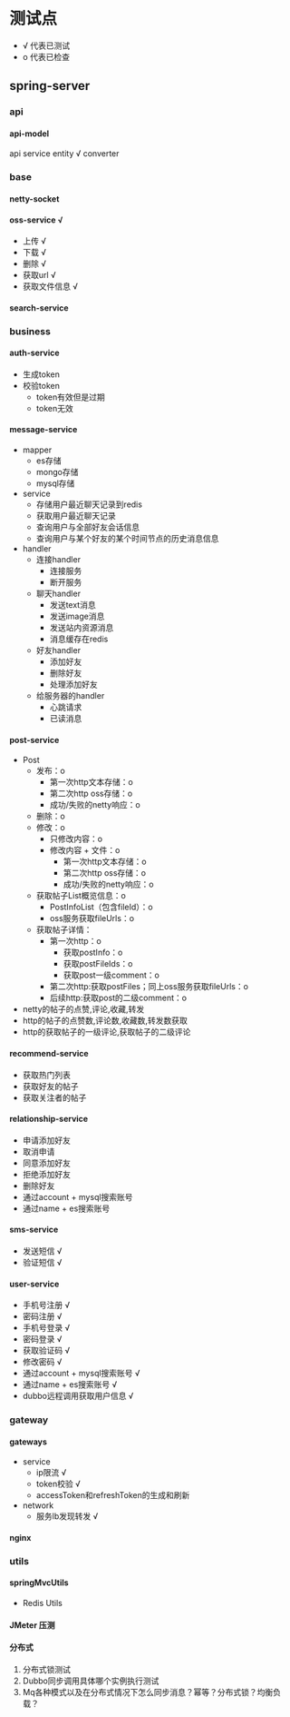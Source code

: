 # 测试点
* √ 代表已测试
* o 代表已检查

## spring-server

### api
#### api-model
api service
entity √
converter

### base
#### netty-socket
#### oss-service √
* 上传 √
* 下载 √
* 删除 √
* 获取url √
* 获取文件信息 √
#### search-service

### business
#### auth-service
* 生成token
* 校验token
  * token有效但是过期
  * token无效
#### message-service
* mapper
  * es存储
  * mongo存储
  * mysql存储
* service
  * 存储用户最近聊天记录到redis
  * 获取用户最近聊天记录
  * 查询用户与全部好友会话信息
  * 查询用户与某个好友的某个时间节点的历史消息信息
* handler
  * 连接handler
    * 连接服务
    * 断开服务
  * 聊天handler
    * 发送text消息
    * 发送image消息
    * 发送站内资源消息
    * 消息缓存在redis
  * 好友handler
    * 添加好友
    * 删除好友
    * 处理添加好友
  * 给服务器的handler
    * 心跳请求
    * 已读消息
#### post-service
* Post
  * 发布：o
    * 第一次http文本存储：o
    * 第二次http oss存储：o
    * 成功/失败的netty响应：o
  * 删除：o
  * 修改：o
    * 只修改内容：o
    * 修改内容 + 文件：o
      * 第一次http文本存储：o
      * 第二次http oss存储：o
      * 成功/失败的netty响应：o
  * 获取帖子List概览信息：o
    * PostInfoList（包含fileId）：o
    * oss服务获取fileUrls：o
  * 获取帖子详情：
    * 第一次http：o
      * 获取postInfo：o
      * 获取postFileIds：o
      * 获取post一级comment：o
    * 第二次http:获取postFiles；同上oss服务获取fileUrls：o
    * 后续http:获取post的二级comment：o
* netty的帖子的点赞,评论,收藏,转发
* http的帖子的点赞数,评论数,收藏数,转发数获取
* http的获取帖子的一级评论,获取帖子的二级评论
#### recommend-service
* 获取热门列表
* 获取好友的帖子
* 获取关注者的帖子
#### relationship-service
* 申请添加好友
* 取消申请
* 同意添加好友
* 拒绝添加好友
* 删除好友
* 通过account + mysql搜索账号
* 通过name + es搜索账号
#### sms-service
* 发送短信 √
* 验证短信 √
#### user-service
* 手机号注册 √
* 密码注册 √
* 手机号登录 √
* 密码登录 √
* 获取验证码 √
* 修改密码 √
* 通过account + mysql搜索账号 √
* 通过name + es搜索账号 √
* dubbo远程调用获取用户信息 √

### gateway
#### gateways
* service
  * ip限流 √
  * token校验 √
  * accessToken和refreshToken的生成和刷新
* network
  * 服务lb发现转发 √
#### nginx

### utils
#### springMvcUtils
* Redis Utils

#### JMeter 压测

#### 分布式
1. 分布式锁测试
2. Dubbo同步调用具体哪个实例执行测试
3. Mq各种模式以及在分布式情况下怎么同步消息？幂等？分布式锁？均衡负载？